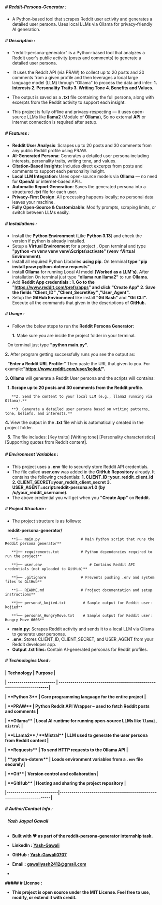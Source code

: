 ##### \# **Reddit-Persona-Generator :**

* A Python-based tool that scrapes Reddit user activity and generates a detailed user persona. Uses local LLMs via Ollama for privacy-friendly AI generation.



##### **# Description :**

* "reddit-persona-generator" is a Python-based tool that analyzes a Reddit user's public activity (posts and comments) to generate a detailed user persona.

* &nbsp;It uses the Reddit API (via PRAW) to collect up to 20 posts and 30 comments from a given profile and then leverages a local large language model (LLM) through "Ollama" to process the data and infer: **1. Interests 2. Personality Traits 3. Writing Tone 4. Benefits and Values.**
* The output is saved as a **.txt** file containing the full persona, along with excerpts from the Reddit activity to support each insight.
* This project is fully offline and privacy-respecting — it uses open-source LLMs like **llama2** (Module of **Ollama**), So no external **API** or internet connection is required after setup.



##### **# Features :**

* **Reddit User Analysis**: Scrapes up to 20 posts and 30 comments from any public Reddit profile using PRAW.
* **AI-Generated Persona**: Generates a detailed user persona including interests, personality traits, writing tone, and values.
* **Citation-Based Insights**: Includes direct excerpts from posts and comments to support each personality insight.
* **Local LLM Integration**: Uses open-source models via **Ollama** — no need for **OpenAI** or internet-based APIs.
* **Automatic Report Generation**: Saves the generated persona into a structured **.txt** file for each user.
* **Privacy-First Design**: All processing happens locally; no personal data leaves your machine.
* **Fully Open-Source \& Customizable**: Modify prompts, scraping limits, or switch between LLMs easily.



##### **# Installations :**

* Install the **Python Environment** (Like **Python 3.13**) and check the version if python is already installed.
* Setup a **Virtual Environment** for a project , Open terminal and type **"python -m venv venv venv\\Scripts\\activate" (venv :Virtual Environment).**
* Install all required Python Libraries **using pip**. On terminal **type "pip install praw python-dotenv requests"**.
* Install **Ollama** for running Local AI model.**(Worked as a LLM's)**. After installation On terminal just type **"ollama run llama2"** to run **Ollama.**
* Add **Reddit App credentials : 1. Go to the "https://www.reddit.com/prefs/apps" and click "Create App" 2. Save the fields "Client\_ID" ,"Client\_SecretKey" ,"User\_Agent".**
* Setup the **GitHub Environment** like install **"Git Bash"** and **"Git CLI".** Execute all the commands that given in the descriptions of **GitHub.**



##### **# Usage :**

* Follow the below steps to run the **Reddit Persona Generator:**

   **1.** Make sure you are inside the project folder in your terminal.

&nbsp;     On terminal just type **"python main.py".**

   **2.** After program getting successfully runs you see the output as:

&nbsp;     **"Enter a Reddit URL Profile:"** Then paste the URL that given to you. For example:**"https://www.reddit.com/user/kojied/".**

   **3. Ollama** will generate a Reddit User persona and the scripts will contains: 

&nbsp;      **1. Scrape up to 20 posts and 30 comments from the Reddit profile.** 

       **2. Send the content to your local LLM (e.g., llama2 running via Ollama).**

       **3. Generate a detailed user persona based on writing patterns, tone, beliefs, and interests.**

   **4.** View the output in the **.txt** file which is automatically created in the project folder.

&nbsp;  **5.** The file includes: \[Key traits] \[Writing tone] \[Personality characteristics] \[Supporting quotes from Reddit content].

##### 

##### **# Environment Variables :**

* This project uses a **.env** file to securely store Reddit API credentials.
* The file called **user.env** was added in the **GitHub Repository** already. It contains the following credentials: **1. CLIENT\_ID=your\_reddit\_client\_id 2. CLIENT\_SECRET=your\_reddit\_client\_secret 3. USER\_AGENT=script:reddit-persona:v1.0 (by /u/your\_reddit\_username).** 
* The above credential you will get when you **"Create App"** on **Reddit.**



##### **# Project Structure :**

* The project structure is as follows:



&nbsp;       **reddit-persona-generator/**

       **├── main.py                   # Main Python script that runs the Reddit persona generator**

       **├── requirements.txt          # Python dependencies required to run the project**

       **├── user.env                      # Contains Reddit API credentials (not uploaded to GitHub)**

       **├── .gitignore                # Prevents pushing .env and system files to GitHub**

       **├── README.md                 # Project documentation and setup instructions**

       **├── persona\_kojied.txt        # Sample output for Reddit user: kojied**

       **└── persona\_HungryMove.txt    # Sample output for Reddit user: Hungry-Move-6603**



* **main.py:** Scrapes Reddit activity and sends it to a local LLM via Ollama to generate user personas.
* **.env:** Stores CLIENT\_ID, CLIENT\_SECRET, and USER\_AGENT from your Reddit developer app.
* **Output .txt files:** Contain AI-generated personas for Reddit profiles.



##### **# Technologies Used :**



**| Technology               | Purpose                                                                |**

**| ------------------------ | -----------------------------------------------------------------------|**

**| \*\*Python 3\*\*             | Core programming language for the entire project                       |**

**| \*\*PRAW\*\*                 | Python Reddit API Wrapper – used to fetch Reddit posts and comments    |**

**| \*\*Ollama\*\*               | Local AI runtime for running open-source LLMs like `llama2`, `mistral` |**

**| \*\*LLama2\*\* / \*\*Mistral\*\* | LLM used to generate the user persona from Reddit content              |**

**| \*\*Requests\*\*             | To send HTTP requests to the Ollama API                                |**

**| \*\*python-dotenv\*\*        | Loads environment variables from a `.env` file securely                |**

**| \*\*Git\*\*                  | Version control and collaboration                                      |**

**| \*\*GitHub\*\*               | Hosting and sharing the project repository                             |**

**|--------------------------|------------------------------------------------------------------------|**




##### **# Author/Contact Info :**



###### &nbsp; ***Yash Jaypal Gawali***



* **Built with ❤️ as part of the reddit-persona-generator internship task.**



* **LinkedIn :** [**Yash-Gawali**](https://www.linkedin.com/in/yash-gawali/)
  
* **GitHub :** [**Yash-Gawali0707**](https://github.com/YashGawali0707/)



* **Email :** [**gawaliyash2412@gmail.com**](gawaliyash2412@gmail.com)
  
* 
**##### \# License :**



* **This project is open source under the MIT License. Feel free to use, modify, or extend it with credit.**













